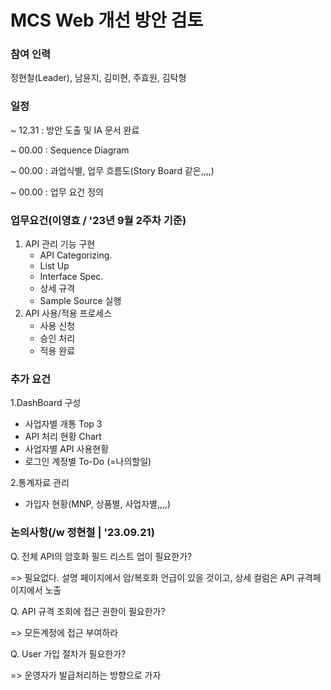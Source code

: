 # MCS Web 개선 방안 검토

### 참여 인력
정현철(Leader), 남윤지, 김미현, 주효원, 김탁형


### 일정
 ~ 12.31 : 방안 도출 및 IA 문서 완료
 
 ~ 00.00 : Sequence Diagram
 
 ~ 00.00 : 과업식별, 업무 흐름도(Story Board 같은,,,,)
 
 ~ 00.00 : 업무 요건 정의
 

### 업무요건(이영효 / '23년 9월 2주차 기준)
1. API 관리 기능 구현
   - API Categorizing.
   - List Up
   - Interface Spec.
   - 상세 규격
   - Sample Source 실행
2. API 사용/적용 프로세스
   - 사용 신청
   - 승인 처리
   - 적용 완료
 

 ### 추가 요건
 1.DashBoard 구성
   - 사업자별 개통 Top 3
   - API 처리 현황 Chart
   - 사업자별 API 사용현황
   - 로그인 계정별 To-Do (=나의할일)
      
  2.통계자료 관리
   - 가입자 현황(MNP, 상품별, 사업자별,,,,)





### 논의사항(/w 정현철 | '23.09.21)
Q. 전체 API의 암호화 필드 리스트 업이 필요한가?

   => 필요없다. 설명 페이지에서 암/복호화 언급이 있을 것이고, 상세 컬럼은 API 규격페이지에서 노출

Q. API 규격 조회에 접근 권한이 필요한가?

   => 모든계정에 접근 부여하라

Q. User 가입 절차가 필요한가?

   => 운영자가 발급처리하는 방향으로 가자



